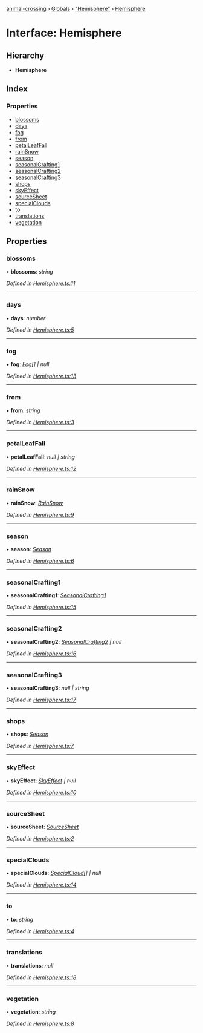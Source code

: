 [animal-crossing](../README.md) › [Globals](../globals.md) › ["Hemisphere"](../modules/_hemisphere_.md) › [Hemisphere](_hemisphere_.hemisphere.md)

# Interface: Hemisphere

## Hierarchy

* **Hemisphere**

## Index

### Properties

* [blossoms](_hemisphere_.hemisphere.md#blossoms)
* [days](_hemisphere_.hemisphere.md#days)
* [fog](_hemisphere_.hemisphere.md#fog)
* [from](_hemisphere_.hemisphere.md#from)
* [petalLeafFall](_hemisphere_.hemisphere.md#petalleaffall)
* [rainSnow](_hemisphere_.hemisphere.md#rainsnow)
* [season](_hemisphere_.hemisphere.md#season)
* [seasonalCrafting1](_hemisphere_.hemisphere.md#seasonalcrafting1)
* [seasonalCrafting2](_hemisphere_.hemisphere.md#seasonalcrafting2)
* [seasonalCrafting3](_hemisphere_.hemisphere.md#seasonalcrafting3)
* [shops](_hemisphere_.hemisphere.md#shops)
* [skyEffect](_hemisphere_.hemisphere.md#skyeffect)
* [sourceSheet](_hemisphere_.hemisphere.md#sourcesheet)
* [specialClouds](_hemisphere_.hemisphere.md#specialclouds)
* [to](_hemisphere_.hemisphere.md#to)
* [translations](_hemisphere_.hemisphere.md#translations)
* [vegetation](_hemisphere_.hemisphere.md#vegetation)

## Properties

###  blossoms

• **blossoms**: *string*

*Defined in [Hemisphere.ts:11](https://github.com/Norviah/animal-crossing/blob/b7769d3/module/types/Hemisphere.ts#L11)*

___

###  days

• **days**: *number*

*Defined in [Hemisphere.ts:5](https://github.com/Norviah/animal-crossing/blob/b7769d3/module/types/Hemisphere.ts#L5)*

___

###  fog

• **fog**: *[Fog](../enums/_hemisphere_.fog.md)[] | null*

*Defined in [Hemisphere.ts:13](https://github.com/Norviah/animal-crossing/blob/b7769d3/module/types/Hemisphere.ts#L13)*

___

###  from

• **from**: *string*

*Defined in [Hemisphere.ts:3](https://github.com/Norviah/animal-crossing/blob/b7769d3/module/types/Hemisphere.ts#L3)*

___

###  petalLeafFall

• **petalLeafFall**: *null | string*

*Defined in [Hemisphere.ts:12](https://github.com/Norviah/animal-crossing/blob/b7769d3/module/types/Hemisphere.ts#L12)*

___

###  rainSnow

• **rainSnow**: *[RainSnow](../enums/_hemisphere_.rainsnow.md)*

*Defined in [Hemisphere.ts:9](https://github.com/Norviah/animal-crossing/blob/b7769d3/module/types/Hemisphere.ts#L9)*

___

###  season

• **season**: *[Season](../enums/_hemisphere_.season.md)*

*Defined in [Hemisphere.ts:6](https://github.com/Norviah/animal-crossing/blob/b7769d3/module/types/Hemisphere.ts#L6)*

___

###  seasonalCrafting1

• **seasonalCrafting1**: *[SeasonalCrafting1](../enums/_hemisphere_.seasonalcrafting1.md)*

*Defined in [Hemisphere.ts:15](https://github.com/Norviah/animal-crossing/blob/b7769d3/module/types/Hemisphere.ts#L15)*

___

###  seasonalCrafting2

• **seasonalCrafting2**: *[SeasonalCrafting2](../enums/_hemisphere_.seasonalcrafting2.md) | null*

*Defined in [Hemisphere.ts:16](https://github.com/Norviah/animal-crossing/blob/b7769d3/module/types/Hemisphere.ts#L16)*

___

###  seasonalCrafting3

• **seasonalCrafting3**: *null | string*

*Defined in [Hemisphere.ts:17](https://github.com/Norviah/animal-crossing/blob/b7769d3/module/types/Hemisphere.ts#L17)*

___

###  shops

• **shops**: *[Season](../enums/_hemisphere_.season.md)*

*Defined in [Hemisphere.ts:7](https://github.com/Norviah/animal-crossing/blob/b7769d3/module/types/Hemisphere.ts#L7)*

___

###  skyEffect

• **skyEffect**: *[SkyEffect](../enums/_hemisphere_.skyeffect.md) | null*

*Defined in [Hemisphere.ts:10](https://github.com/Norviah/animal-crossing/blob/b7769d3/module/types/Hemisphere.ts#L10)*

___

###  sourceSheet

• **sourceSheet**: *[SourceSheet](../enums/_hemisphere_.sourcesheet.md)*

*Defined in [Hemisphere.ts:2](https://github.com/Norviah/animal-crossing/blob/b7769d3/module/types/Hemisphere.ts#L2)*

___

###  specialClouds

• **specialClouds**: *[SpecialCloud](../enums/_hemisphere_.specialcloud.md)[] | null*

*Defined in [Hemisphere.ts:14](https://github.com/Norviah/animal-crossing/blob/b7769d3/module/types/Hemisphere.ts#L14)*

___

###  to

• **to**: *string*

*Defined in [Hemisphere.ts:4](https://github.com/Norviah/animal-crossing/blob/b7769d3/module/types/Hemisphere.ts#L4)*

___

###  translations

• **translations**: *null*

*Defined in [Hemisphere.ts:18](https://github.com/Norviah/animal-crossing/blob/b7769d3/module/types/Hemisphere.ts#L18)*

___

###  vegetation

• **vegetation**: *string*

*Defined in [Hemisphere.ts:8](https://github.com/Norviah/animal-crossing/blob/b7769d3/module/types/Hemisphere.ts#L8)*
